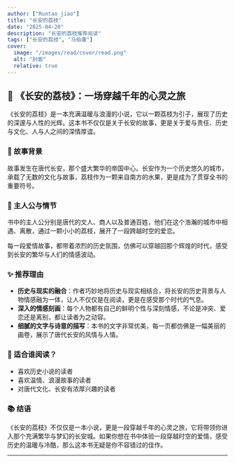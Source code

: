 ```yaml
---
author: ["Runtao jiao"]
title: "长安的荔枝"
date: "2025-04-20"
description: "长安的荔枝推荐阅读"
tags: ["长安的荔枝", "马伯庸"]
cover:
  image: "/images/read/cover/read.png"
  alt: "封面"
  relative: true
---
```


## 📖 《长安的荔枝》：一场穿越千年的心灵之旅

《长安的荔枝》是一本充满温暖与浪漫的小说，它以一颗荔枝为引子，展现了历史的深邃与人性的光辉。这本书不仅仅是关于长安的故事，更是关于爱与责任、历史与文化、人与人之间的深情厚谊。

### 🌳 故事背景

故事发生在唐代长安，那个盛大繁华的帝国中心。长安作为一个历史悠久的城市，承载了无数的文化与故事，荔枝作为一颗来自南方的水果，更是成为了贯穿全书的重要符号。

### 🍃 主人公与情节

书中的主人公分别是唐代的文人、商人以及普通百姓，他们在这个浩瀚的城市中相遇、离散，通过一颗小小的荔枝，展开了一段跨越时空的爱恋。

每一段爱情故事，都带着浓烈的历史氛围，仿佛可以穿越回那个辉煌的时代，感受到长安的繁华与人们的情感波动。

### ✨ 推荐理由

- **历史与现实的融合**：作者巧妙地将历史与现实相结合，将长安的历史背景与人物情感融为一体，让人不仅仅是在阅读，更是在感受那个时代的气息。
- **深入的情感刻画**：每个人物都有自己的鲜明个性与深刻情感，不论是冲突、爱恋还是离别，都让读者为之动容。
- **细腻的文字与诗意的描写**：本书的文字非常优美，每一页都仿佛是一幅美丽的画卷，展示了唐代长安的风情与人情。

### 🌟 适合谁阅读？

- 喜欢历史小说的读者
- 喜欢温情、浪漫故事的读者
- 对唐代文化、长安有浓厚兴趣的读者

### 📚 结语

《长安的荔枝》不仅仅是一本小说，更是一段穿越千年的心灵之旅，它将带领你进入那个充满繁华与梦幻的长安城。如果你想在书中体验一段穿越时空的爱情，感受历史的温暖与冷酷，那么这本书无疑是你不容错过的佳作。

---
